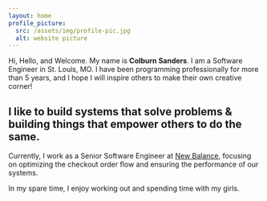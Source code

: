 ```yaml
---
layout: home
profile_picture:
  src: /assets/img/profile-pic.jpg
  alt: website picture
---
```


<p>
Hi, Hello, and Welcome. My name is <b>Colburn Sanders</b>. 
I am a Software Engineer in St. Louis, MO. I have been programming professionally for more than 5 years, and I hope I will inspire others to make their own creative corner!
</p>

<h2><b>I like to build systems that solve problems & building things that empower
others to do the same.</b></h2>

Currently, I work as a Senior Software Engineer at
[New Balance](https://newbalance.com), focusing on optimizing the checkout order flow and ensuring the performance
of our systems.
<p>
In my spare time, I enjoy working out
and spending time with my girls.
</p>
